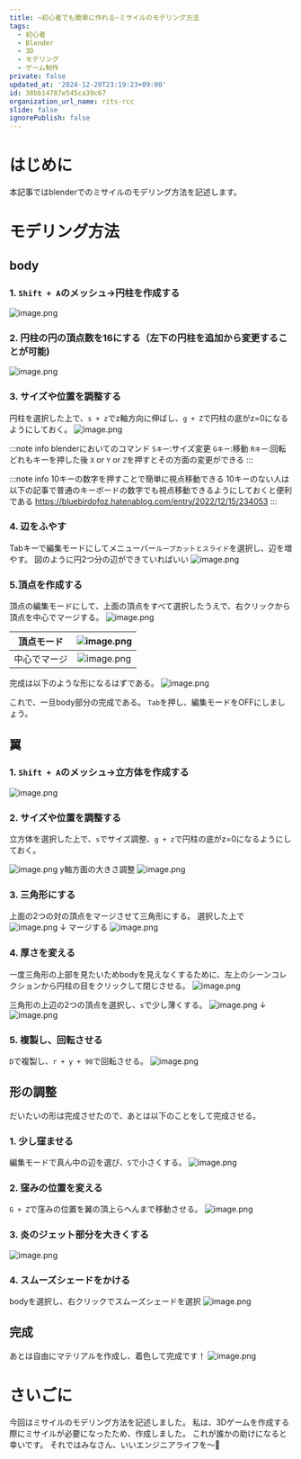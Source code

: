 ```yaml
---
title: ~初心者でも簡単に作れる~ミサイルのモデリング方法
tags:
  - 初心者
  - Blender
  - 3D
  - モデリング
  - ゲーム制作
private: false
updated_at: '2024-12-20T23:19:23+09:00'
id: 38bb14787e545ca39c67
organization_url_name: rits-rcc
slide: false
ignorePublish: false
---
```

# はじめに
本記事ではblenderでのミサイルのモデリング方法を記述します。
# モデリング方法
## body
### 1. `Shift + A`のメッシュ→円柱を作成する
![image.png](https://qiita-image-store.s3.ap-northeast-1.amazonaws.com/0/3748983/13330403-faf7-476b-6ae3-d46a90e6cae9.png)

### 2. 円柱の円の頂点数を16にする（左下の円柱を追加から変更することが可能)
![image.png](https://qiita-image-store.s3.ap-northeast-1.amazonaws.com/0/3748983/d32111ca-f419-f1f9-75fd-2828d61c0631.png)

### 3. サイズや位置を調整する
円柱を選択した上で、`s + z`でz軸方向に伸ばし、`g + Z`で円柱の底がz=0になるようにしておく。
![image.png](https://qiita-image-store.s3.ap-northeast-1.amazonaws.com/0/3748983/62d31010-f0f1-c603-c543-1a1a15fbe61d.png)

:::note info
blenderにおいてのコマンド
`Sキー`:サイズ変更
`Gキー`:移動
`Rキー`:回転
どれもキーを押した後
`X` or `Y` or `Z`を押すとその方面の変更ができる
:::


:::note info
10キーの数字を押すことで簡単に視点移動できる
10キーのない人は以下の記事で普通のキーボードの数字でも視点移動できるようにしておくと便利である
https://bluebirdofoz.hatenablog.com/entry/2022/12/15/234053
:::

### 4. 辺をふやす
Tabキーで編集モードにしてメニューバー`ループカットとスライド`を選択し、辺を増やす。
図のように円2つ分の辺ができていればいい
![image.png](https://qiita-image-store.s3.ap-northeast-1.amazonaws.com/0/3748983/6982d7a3-0ac7-94a1-6156-2e6e51fd4a8e.png)

### 5.頂点を作成する
頂点の編集モードにして、上面の頂点をすべて選択したうえで、右クリックから頂点を中心でマージする。
![image.png](https://qiita-image-store.s3.ap-northeast-1.amazonaws.com/0/3748983/4bf8b250-b7eb-3edc-4d0f-2052e9dd4167.png)

| 頂点モード | ![image.png](https://qiita-image-store.s3.ap-northeast-1.amazonaws.com/0/3748983/b90dc713-5df8-6f93-8543-4f5de0716861.png) |
|:-:|:-:|
| 中心でマージ | ![image.png](https://qiita-image-store.s3.ap-northeast-1.amazonaws.com/0/3748983/a8498c2c-c9a0-af17-7432-758de8ca20b9.png) |

完成は以下のような形になるはずである。
![image.png](https://qiita-image-store.s3.ap-northeast-1.amazonaws.com/0/3748983/8249cad7-7340-46b7-3d50-8bd5ae232309.png)

これで、一旦body部分の完成である。
`Tab`を押し、編集モードをOFFにしましょう。

## 翼
### 1. `Shift + A`のメッシュ→立方体を作成する
![image.png](https://qiita-image-store.s3.ap-northeast-1.amazonaws.com/0/3748983/f8cccc74-9f14-3565-6c3a-fad41eea4b0b.png)
### 2. サイズや位置を調整する
立方体を選択した上で、`s`でサイズ調整、`g + z`で円柱の底がz=0になるようにしておく。

![image.png](https://qiita-image-store.s3.ap-northeast-1.amazonaws.com/0/3748983/c7af0f0e-ac59-a5b9-42a2-1952bcd2fb4f.png)
y軸方面の大きさ調整
![image.png](https://qiita-image-store.s3.ap-northeast-1.amazonaws.com/0/3748983/36c8f4dd-35a8-85e7-5c59-b1603e99574b.png)

### 3. 三角形にする
上面の2つの対の頂点をマージさせて三角形にする。
選択した上で
![image.png](https://qiita-image-store.s3.ap-northeast-1.amazonaws.com/0/3748983/b39f9c02-a4e2-736d-152b-eed6eadd6539.png)
↓
マージする
![image.png](https://qiita-image-store.s3.ap-northeast-1.amazonaws.com/0/3748983/6614024f-4a11-f96f-62a8-0bdecea04770.png)


### 4. 厚さを変える
一度三角形の上部を見たいためbodyを見えなくするために、左上のシーンコレクションから円柱の目をクリックして閉じさせる。
![image.png](https://qiita-image-store.s3.ap-northeast-1.amazonaws.com/0/3748983/e87a16c4-d2d6-a580-379c-831b719f0e3d.png)

三角形の上辺の2つの頂点を選択し、`s`で少し薄くする。
![image.png](https://qiita-image-store.s3.ap-northeast-1.amazonaws.com/0/3748983/2a9434a3-3d24-b808-d48d-0198cf70dd9f.png)
↓
![image.png](https://qiita-image-store.s3.ap-northeast-1.amazonaws.com/0/3748983/6fd91a96-774f-cb2c-fba2-f1203845767f.png)

### 5. 複製し、回転させる
`D`で複製し、`r + y + 90`で回転させる。
![image.png](https://qiita-image-store.s3.ap-northeast-1.amazonaws.com/0/3748983/e1958a86-4b0d-28da-b774-91db2ac11ff2.png)

## 形の調整
だいたいの形は完成させたので、あとは以下のことをして完成させる。
### 1. 少し窪ませる
編集モードで真ん中の辺を選び、`S`で小さくする。
![image.png](https://qiita-image-store.s3.ap-northeast-1.amazonaws.com/0/3748983/bd7f5f78-0022-4c2a-2f4f-32bb5d8fa9d9.png)

### 2. 窪みの位置を変える
`G + Z`で窪みの位置を翼の頂上らへんまで移動させる。
![image.png](https://qiita-image-store.s3.ap-northeast-1.amazonaws.com/0/3748983/ed729171-c8f9-af88-a69f-fc47fb56176b.png)

### 3. 炎のジェット部分を大きくする
![image.png](https://qiita-image-store.s3.ap-northeast-1.amazonaws.com/0/3748983/09f2a704-dd2f-c6f0-0da6-483b6145aeea.png)

### 4. スムーズシェードをかける
bodyを選択し、右クリックでスムーズシェードを選択
![image.png](https://qiita-image-store.s3.ap-northeast-1.amazonaws.com/0/3748983/6a940c80-343f-625e-319e-1c30a9bdbd26.png)

## 完成
あとは自由にマテリアルを作成し、着色して完成です！
![image.png](https://qiita-image-store.s3.ap-northeast-1.amazonaws.com/0/3748983/8a0706b9-8ce9-421e-600f-04d318e83955.png)

# さいごに
今回はミサイルのモデリング方法を記述しました。
私は、3Dゲームを作成する際にミサイルが必要になったため、作成しました。
これが誰かの助けになると幸いです。
それではみなさん、いいエンジニアライフを〜👋
